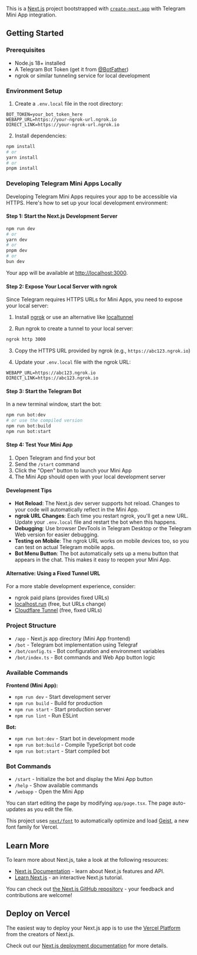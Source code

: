 This is a [Next.js](https://nextjs.org) project bootstrapped with [`create-next-app`](https://nextjs.org/docs/app/api-reference/cli/create-next-app) with Telegram Mini App integration.

## Getting Started

### Prerequisites

- Node.js 18+ installed
- A Telegram Bot Token (get it from [@BotFather](https://t.me/BotFather))
- ngrok or similar tunneling service for local development

### Environment Setup

1. Create a `.env.local` file in the root directory:

```env
BOT_TOKEN=your_bot_token_here
WEBAPP_URL=https://your-ngrok-url.ngrok.io
DIRECT_LINK=https://your-ngrok-url.ngrok.io
```

2. Install dependencies:

```bash
npm install
# or
yarn install
# or
pnpm install
```

### Developing Telegram Mini Apps Locally

Developing Telegram Mini Apps requires your app to be accessible via HTTPS. Here's how to set up your local development environment:

#### Step 1: Start the Next.js Development Server

```bash
npm run dev
# or
yarn dev
# or
pnpm dev
# or
bun dev
```

Your app will be available at [http://localhost:3000](http://localhost:3000).

#### Step 2: Expose Your Local Server with ngrok

Since Telegram requires HTTPS URLs for Mini Apps, you need to expose your local server:

1. Install [ngrok](https://ngrok.com/download) or use an alternative like [localtunnel](https://localtunnel.github.io/www/)

2. Run ngrok to create a tunnel to your local server:

```bash
ngrok http 3000
```

3. Copy the HTTPS URL provided by ngrok (e.g., `https://abc123.ngrok.io`)

4. Update your `.env.local` file with the ngrok URL:

```env
WEBAPP_URL=https://abc123.ngrok.io
DIRECT_LINK=https://abc123.ngrok.io
```

#### Step 3: Start the Telegram Bot

In a new terminal window, start the bot:

```bash
npm run bot:dev
# or use the compiled version
npm run bot:build
npm run bot:start
```

#### Step 4: Test Your Mini App

1. Open Telegram and find your bot
2. Send the `/start` command
3. Click the "Open" button to launch your Mini App
4. The Mini App should open with your local development server

#### Development Tips

- **Hot Reload**: The Next.js dev server supports hot reload. Changes to your code will automatically reflect in the Mini App.
- **ngrok URL Changes**: Each time you restart ngrok, you'll get a new URL. Update your `.env.local` file and restart the bot when this happens.
- **Debugging**: Use browser DevTools in Telegram Desktop or the Telegram Web version for easier debugging.
- **Testing on Mobile**: The ngrok URL works on mobile devices too, so you can test on actual Telegram mobile apps.
- **Bot Menu Button**: The bot automatically sets up a menu button that appears in the chat. This makes it easy to reopen your Mini App.

#### Alternative: Using a Fixed Tunnel URL

For a more stable development experience, consider:
- ngrok paid plans (provides fixed URLs)
- [localhost.run](https://localhost.run/) (free, but URLs change)
- [Cloudflare Tunnel](https://developers.cloudflare.com/cloudflare-one/connections/connect-networks/) (free, fixed URLs)

### Project Structure

- `/app` - Next.js app directory (Mini App frontend)
- `/bot` - Telegram bot implementation using Telegraf
- `/bot/config.ts` - Bot configuration and environment variables
- `/bot/index.ts` - Bot commands and Web App button logic

### Available Commands

**Frontend (Mini App):**
- `npm run dev` - Start development server
- `npm run build` - Build for production
- `npm run start` - Start production server
- `npm run lint` - Run ESLint

**Bot:**
- `npm run bot:dev` - Start bot in development mode
- `npm run bot:build` - Compile TypeScript bot code
- `npm run bot:start` - Start compiled bot

### Bot Commands

- `/start` - Initialize the bot and display the Mini App button
- `/help` - Show available commands
- `/webapp` - Open the Mini App

You can start editing the page by modifying `app/page.tsx`. The page auto-updates as you edit the file.

This project uses [`next/font`](https://nextjs.org/docs/app/building-your-application/optimizing/fonts) to automatically optimize and load [Geist](https://vercel.com/font), a new font family for Vercel.

## Learn More

To learn more about Next.js, take a look at the following resources:

- [Next.js Documentation](https://nextjs.org/docs) - learn about Next.js features and API.
- [Learn Next.js](https://nextjs.org/learn) - an interactive Next.js tutorial.

You can check out [the Next.js GitHub repository](https://github.com/vercel/next.js) - your feedback and contributions are welcome!

## Deploy on Vercel

The easiest way to deploy your Next.js app is to use the [Vercel Platform](https://vercel.com/new?utm_medium=default-template&filter=next.js&utm_source=create-next-app&utm_campaign=create-next-app-readme) from the creators of Next.js.

Check out our [Next.js deployment documentation](https://nextjs.org/docs/app/building-your-application/deploying) for more details.
